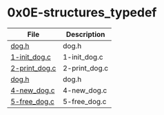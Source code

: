 # 0x0E-structures_typedef

| File      | Description |
| ----------- | ----------- |
| [dog.h](./dog.h) | dog.h |
| [1-init_dog.c](./1-init_dog.c) | 1-init_dog.c |
| [2-print_dog.c](./2-print_dog.c) | 2-print_dog.c |
| [dog.h](./dog.h) | dog.h |
| [4-new_dog.c](./4-new_dog.c) | 4-new_dog.c |
| [5-free_dog.c](./5-free_dog.c) | 5-free_dog.c |
